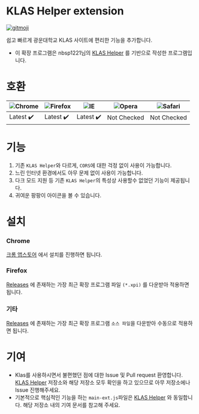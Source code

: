 # KLAS Helper extension

[![gitmoji](https://img.shields.io/badge/gitmoji-%20😜%20😍-FFDD67.svg?style=flat-square)](https://gitmoji.dev)

쉽고 빠르게 광운대학교 KLAS 사이트에 편리한 기능을 추가합니다. 

* 이 확장 프로그램은 nbsp1221님의 [KLAS Helper](https://github.com/klas-helper/klas-helper) 를 기반으로 작성한 프로그램입니다.

# 호환

![Chrome](https://raw.githubusercontent.com/alrra/browser-logos/master/src/chrome/chrome_48x48.png) | ![Firefox](https://raw.githubusercontent.com/alrra/browser-logos/master/src/firefox/firefox_48x48.png) | ![IE](https://raw.githubusercontent.com/alrra/browser-logos/master/src/edge/edge_48x48.png) | ![Opera](https://raw.githubusercontent.com/alrra/browser-logos/master/src/opera/opera_48x48.png) | ![Safari](https://raw.githubusercontent.com/alrra/browser-logos/master/src/safari/safari_48x48.png)
--- | --- | --- | --- | --- |
Latest ✔️ | Latest ✔️ | Latest ✔️ | Not Checked | Not Checked |

# 기능

1. 기존 `KLAS Helper`와 다르게, `CORS`에 대한 걱정 없이 사용이 가능합니다.
2. 느린 인터넷 환경에서도 아무 문제 없이 사용이 가능합니다.
3. 다크 모드 지원 등 기존 `KLAS Helper`의 특성상 사용할수 없었던 기능이 제공됩니다.
4. 귀여운 팡팡이 아이콘을 볼 수 있습니다.

# 설치

### Chrome

[크롬 앱스토어](https://chrome.google.com/webstore/detail/klas-helper/jicidjkhiefbhbgbfbemakjndloecjlf) 에서 설치를 진행하면 됩니다.

### Firefox

[Releases](https://github.com/mirusu400/klas-helper-extension/releases) 에 존재하는 가장 최근 확장 프로그램 파일 `(*.xpi)` 를 다운받아 적용하면 됩니다.

### 기타

[Releases](https://github.com/mirusu400/klas-helper-extension/releases) 에 존재하는 가장 최근 확장 프로그램 `소스 파일`을 다운받아 수동으로 적용하면 됩니다.

# 기여

* Klas를 사용하시면서 불편했던 점에 대한 Issue 및 Pull request 환영합니다. [KLAS Helper](https://github.com/nbsp1221/klas-helper) 저장소와 해당 저장소 모두 확인을 하고 있으므로 아무 저장소에나 Issue 진행해주세요.
* 기본적으로 핵심적인 기능을 하는 `main-ext.js`파일은 [KLAS Helper](https://github.com/nbsp1221/klas-helper) 와 동일합니다. 해당 저장소 내의 기여 문서를 참고해 주세요.

